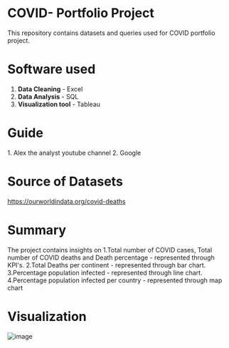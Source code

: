 # COVID- Portfolio Project

This repository contains datasets and queries used for COVID portfolio project.

<h1>Software used</h1>

1. **Data Cleaning** - Excel
2. **Data Analysis** - SQL
3. **Visualization tool** - Tableau

<h1>Guide</h1>
1. Alex the analyst youtube channel
2. Google

<h1>Source of Datasets</h1>

https://ourworldindata.org/covid-deaths

<h1>Summary</h1>

The project contains insights on 
1.Total number of COVID cases, Total number of COVID deaths and Death percentage - represented through KPI's.
2.Total Deaths per continent - represented through bar chart.
3.Percentage population infected - represented through line chart.
4.Percentage population infected per country - represented through map chart











<h1>Visualization</h1>

![image](https://user-images.githubusercontent.com/121084757/213351040-36641ad9-9c3d-4e9c-a045-6ce681341c88.png)
